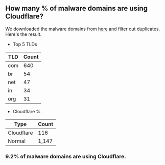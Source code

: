 ## How many % of malware domains are using Cloudflare?


We downloaded the malware domains from [here](https://urlhaus.abuse.ch) and filter out duplicates.
Here's the result.


[//]: # (start replacement)


- Top 5 TLDs

| TLD | Count |
| --- | --- |
| com | 640 |
| br | 54 |
| net | 47 |
| in | 34 |
| org | 31 |


- Cloudflare %

| Type | Count |
| --- | --- |
| Cloudflare | 116 |
| Normal | 1,147 |


### 9.2% of malware domains are using Cloudflare.